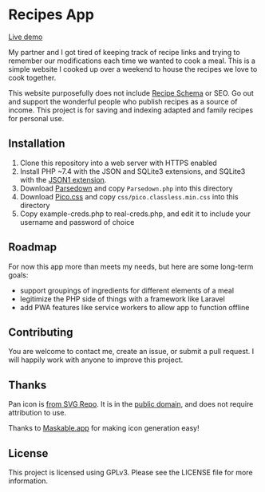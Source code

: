 # Recipes App

[Live demo](https://recipes.jacobhall.net)

My partner and I got tired of keeping track of recipe links and trying to remember our modifications each time we wanted to cook a meal.
This is a simple website I cooked up over a weekend to house the recipes we love to cook together.

This website purposefully does not include [Recipe Schema](https://developers.google.com/search/docs/advanced/structured-data/recipe) or SEO.
Go out and support the wonderful people who publish recipes as a source of income.
This project is for saving and indexing adapted and family recipes for personal use.

## Installation

1. Clone this repository into a web server with HTTPS enabled
2. Install PHP ~7.4 with the JSON and SQLite3 extensions, and SQLite3 with the [JSON1 extension](https://www.sqlite.org/json1.html).
2. Download [Parsedown](https://github.com/erusev/parsedown/releases) and copy `Parsedown.php` into this directory
3. Download [Pico.css](https://github.com/picocss/pico/releases) and copy `css/pico.classless.min.css` into this directory
4. Copy example-creds.php to real-creds.php, and edit it to include your username and password of choice

## Roadmap

For now this app more than meets my needs, but here are some long-term goals:
- support groupings of ingredients for different elements of a meal
- legitimize the PHP side of things with a framework like Laravel
- add PWA features like service workers to allow app to function offline

## Contributing

You are welcome to contact me, create an issue, or submit a pull request.
I will happily work with anyone to improve this project.

## Thanks
Pan icon is [from SVG Repo](https://www.svgrepo.com/svg/265481/pan).
It is in the [public domain](https://creativecommons.org/share-your-work/public-domain/cc0/), and does not require attribution to use.

Thanks to [Maskable.app](https://maskable.app/) for making icon generation easy!

## License

This project is licensed using GPLv3.
Please see the LICENSE file for more information.
